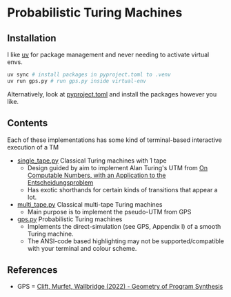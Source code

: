 # Probabilistic Turing Machines

## Installation
I like [uv](https://docs.astral.sh/uv/) for package management and never needing to activate virtual envs.

```bash
uv sync # install packages in pyproject.toml to .venv
uv run gps.py # run gps.py inside virtual-env
```

Alternatively, look at [pyproject.toml](./pyproject.toml) and install the packages however you like.

## Contents

Each of these implementations has some kind of terminal-based interactive execution of a TM

- [single_tape.py](./single_tape.py) Classical Turing machines with 1 tape
    - Design guided by aim to implement Alan Turing's UTM from [On Computable Numbers, with an Application to the Entscheidungsproblem](https://www.cs.virginia.edu/~robins/Turing_Paper_1936.pdf)
    - Has exotic shorthands for certain kinds of transitions that appear a lot.
- [multi_tape.py](./multi_tape.py) Classical multi-tape Turing machines
    - Main purpose is to implement the pseudo-UTM from GPS
- [gps.py](./gps.py) Probabilistic Turing machines
    - Implements the direct-simulation (see GPS, Appendix I) of a smooth Turing machine.
    - The ANSI-code based highlighting may not be supported/compatible with your terminal and colour scheme.

## References
- GPS = [Clift, Murfet, Wallbridge (2022) - Geometry of Program Synthesis](https://arxiv.org/pdf/2103.16080)